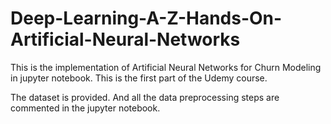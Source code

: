 # Deep-Learning-A-Z-Hands-On-Artificial-Neural-Networks

This is the implementation of Artificial Neural Networks for Churn Modeling in jupyter notebook. 
This is the first part of the Udemy course.

The dataset is provided. And all the data preprocessing steps are commented in the jupyter notebook.
